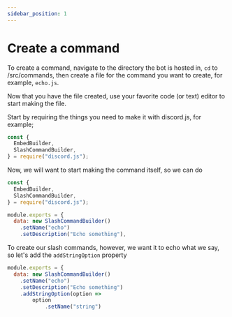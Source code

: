 ```yaml
---
sidebar_position: 1
---
```


# Create a command

To create a command, navigate to the directory the bot is hosted in, `cd` to /src/commands, then create a file for the command you want to create, for example, `echo.js`.

Now that you have the file created, use your favorite code (or text) editor to start making the file.

Start by requiring the things you need to make it with discord.js, for example;
```js {1-4} showLineNumbers title="/src/commands/echo.js"
const {
  EmbedBuilder,
  SlashCommandBuilder,
} = require("discord.js");
```

Now, we will want to start making the command itself, so we can do 

```js jsx {6-9} showLineNumbers title="/src/commands/echo.js"
const {
  EmbedBuilder,
  SlashCommandBuilder,
} = require("discord.js");

module.exports = {
  data: new SlashCommandBuilder()
    .setName("echo")
    .setDescription("Echo something"),
```

To create our slash commands, however, we want it to echo what we say, so let's add the `addStringOption` property
```js
module.exports = {
  data: new SlashCommandBuilder()
    .setName("echo")
    .setDescription("Echo something")
    .addStringOption(option => 
        option
            .setName("string")
```
